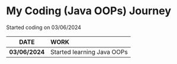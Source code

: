 # My Coding (Java OOPs) Journey

Started coding on 03/06/2024

|    **DATE**    | **WORK**                   |
| :------------: | :------------------------- |
| **03/06/2024** | Started learning Java OOPs |
